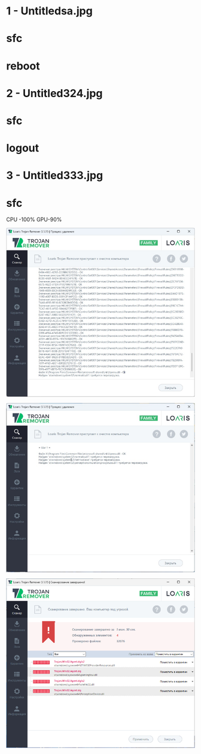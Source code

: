 # 1 - Untitledsa.jpg
# sfc 
# reboot
# 2 - Untitled324.jpg
# sfc
# logout
# 3 - Untitled333.jpg
# sfc

CPU -100% GPU-90%

  ![2](https://github.com/selecitevww/NEWS-LTR-ANTIVIRUS-0-0-1/blob/main/Untitled324.jpg)

  ![1](https://github.com/selecitevww/NEWS-LTR-ANTIVIRUS-0-0-1/blob/main/Untitled333.jpg)
  
  ![3](https://github.com/selecitevww/NEWS-LTR-ANTIVIRUS-0-0-1/blob/main/ltr-working.png)
